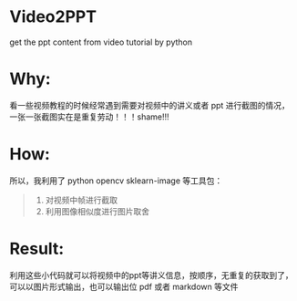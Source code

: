 # Video2PPT
get the ppt content from video tutorial by python

# Why:
看一些视频教程的时候经常遇到需要对视频中的讲义或者 ppt 进行截图的情况，一张一张截图实在是重复劳动！！！shame!!!

# How:
所以，我利用了 python opencv sklearn-image 等工具包：
> 1. 对视频中帧进行截取
> 2. 利用图像相似度进行图片取舍

# Result:
利用这些小代码就可以将视频中的ppt等讲义信息，按顺序，无重复的获取到了，可以以图片形式输出，也可以输出位 pdf 或者 markdown 等文件
